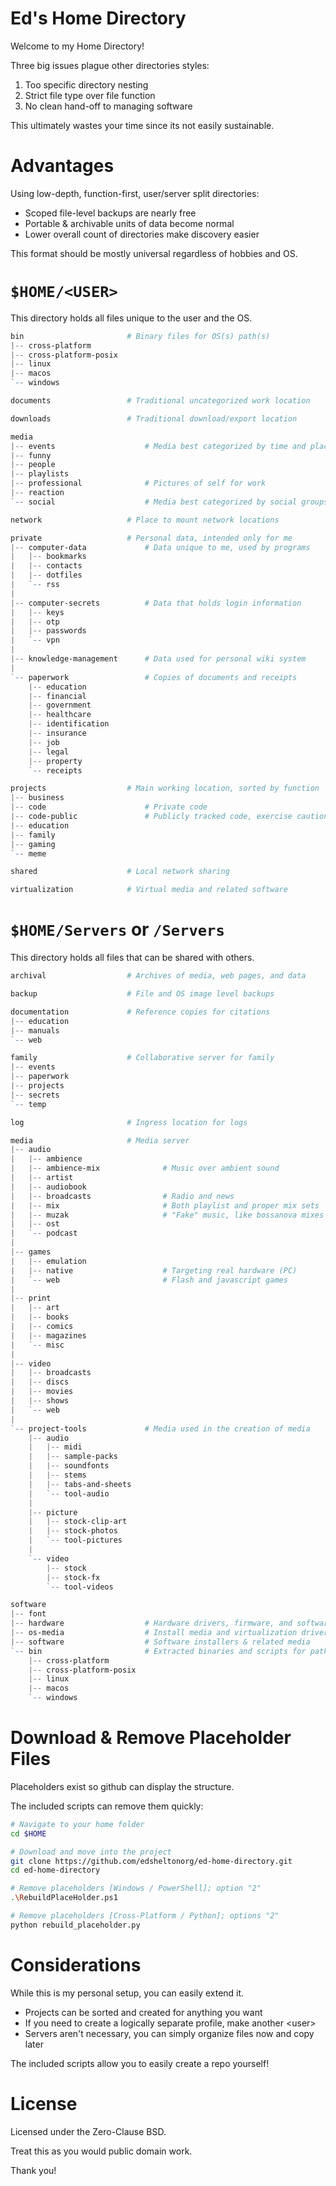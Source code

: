 # Ed's Home Directory

Welcome to my Home Directory!

Three big issues plague other directories styles:

1. Too specific directory nesting
2. Strict file type over file function
3. No clean hand-off to managing software

This ultimately wastes your time since its not easily sustainable.

# Advantages

Using low-depth, function-first, user/server split directories:

- Scoped file-level backups are nearly free
- Portable & archivable units of data become normal
- Lower overall count of directories make discovery easier

This format should be mostly universal regardless of hobbies and OS.

# `$HOME/<USER>`

This directory holds all files unique to the user and the OS.

```powershell
bin                       # Binary files for OS(s) path(s)
|-- cross-platform
|-- cross-platform-posix
|-- linux
|-- macos
`-- windows

documents                 # Traditional uncategorized work location

downloads                 # Traditional download/export location

media
|-- events                    # Media best categorized by time and place
|-- funny
|-- people
|-- playlists
|-- professional              # Pictures of self for work
|-- reaction
`-- social                    # Media best categorized by social groups

network                   # Place to mount network locations

private                   # Personal data, intended only for me
|-- computer-data             # Data unique to me, used by programs
|   |-- bookmarks
|   |-- contacts
|   |-- dotfiles
|   `-- rss
|
|-- computer-secrets          # Data that holds login information
|   |-- keys
|   |-- otp
|   |-- passwords
|   `-- vpn
|
|-- knowledge-management      # Data used for personal wiki system
|
`-- paperwork                 # Copies of documents and receipts
    |-- education
    |-- financial
    |-- government
    |-- healthcare
    |-- identification
    |-- insurance
    |-- job
    |-- legal
    |-- property
    `-- receipts

projects                  # Main working location, sorted by function
|-- business
|-- code                      # Private code
|-- code-public               # Publicly tracked code, exercise caution
|-- education
|-- family
|-- gaming
`-- meme

shared                    # Local network sharing

virtualization            # Virtual media and related software
```

# `$HOME/Servers` or `/Servers`

This directory holds all files that can be shared with others.

```powershell
archival                  # Archives of media, web pages, and data

backup                    # File and OS image level backups

documentation             # Reference copies for citations
|-- education
|-- manuals
`-- web

family                    # Collaborative server for family
|-- events
|-- paperwork
|-- projects
|-- secrets
`-- temp

log                       # Ingress location for logs

media                     # Media server
|-- audio
|   |-- ambience
|   |-- ambience-mix              # Music over ambient sound
|   |-- artist
|   |-- audiobook
|   |-- broadcasts                # Radio and news
|   |-- mix                       # Both playlist and proper mix sets
|   |-- muzak                     # "Fake" music, like bossanova mixes
|   |-- ost
|   `-- podcast
|
|-- games
|   |-- emulation
|   |-- native                    # Targeting real hardware (PC)
|   `-- web                       # Flash and javascript games
|
|-- print
|   |-- art
|   |-- books
|   |-- comics
|   |-- magazines
|   `-- misc
|
|-- video
|   |-- broadcasts
|   |-- discs
|   |-- movies
|   |-- shows
|   `-- web
|
`-- project-tools             # Media used in the creation of media
    |-- audio
    |   |-- midi
    |   |-- sample-packs
    |   |-- soundfonts
    |   |-- stems
    |   |-- tabs-and-sheets
    |   `-- tool-audio
    |
    |-- picture
    |   |-- stock-clip-art
    |   |-- stock-photos
    |   `-- tool-pictures
    |
    `-- video
        |-- stock
        |-- stock-fx
        `-- tool-videos

software
|-- font
|-- hardware                  # Hardware drivers, firmware, and software
|-- os-media                  # Install media and virtualization drivers
|-- software                  # Software installers & related media
`-- bin                       # Extracted binaries and scripts for path
    |-- cross-platform
    |-- cross-platform-posix
    |-- linux
    |-- macos
    `-- windows
```

# Download & Remove Placeholder Files

Placeholders exist so github can display the structure.

The included scripts can remove them quickly:

```bash
# Navigate to your home folder
cd $HOME

# Download and move into the project
git clone https://github.com/edsheltonorg/ed-home-directory.git
cd ed-home-directory

# Remove placeholders [Windows / PowerShell]; option "2"
.\RebuildPlaceHolder.ps1

# Remove placeholders [Cross-Platform / Python]; options "2"
python rebuild_placeholder.py
```

# Considerations

While this is my personal setup, you can easily extend it.

- Projects can be sorted and created for anything you want
- If you need to create a logically separate profile, make another \<user>
- Servers aren't necessary, you can simply organize files now and copy later

The included scripts allow you to easily create a repo yourself!

# License

Licensed under the Zero-Clause BSD.

Treat this as you would public domain work.

Thank you!
